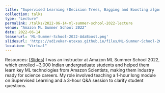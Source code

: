 ```yaml
---
title: "Supervised Learning (Decision Trees, Bagging and Boosting algorithms)"
collection: talks
type: "Lecture"
permalink: /talks/2022-06-14-ml-summer-school-2022-lecture
venue: "Amazon ML Summer School 2022"
date: 2022-06-14
teaserurl: 'ML-Summer-School-2022-AdaBoost.png'
slidesurl: 'https://adivekar-utexas.github.io/files/ML-Summer-School-2022-Supervised-Learning-part-2-Abhishek-slides.pdf'
location: "Virtual"
---
```


Resources: [[Slides](https://adivekar-utexas.github.io/files/ML-Summer-School-2022-Supervised-Learning-part-2-Abhishek-slides.pdf)]
I was an instructor at Amazon ML Summer School 2022, which enrolled ~3,000 Indian undergraduate students and helped them learn key ML technologies from Amazon Scientists, making them industry ready for science careers. My role involved teaching a 1-hour long module on Supervised Learning and a 3-hour Q&amp;A session to clarify student questions.
